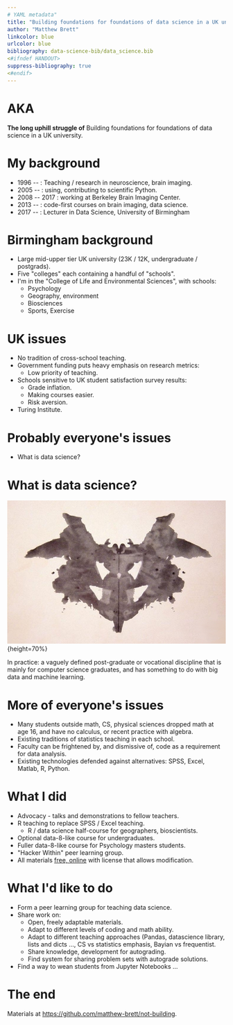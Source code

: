 ```yaml
---
# YAML metadata"
title: "Building foundations for foundations of data science in a UK university"
author: "Matthew Brett"
linkcolor: blue
urlcolor: blue
bibliography: data-science-bib/data_science.bib
<#ifndef HANDOUT>
suppress-bibliography: true
<#endif>
---
```


# AKA

**The long uphill struggle of** Building foundations for foundations of data
science in a UK university.

# My background

* 1996 -- : Teaching / research in neuroscience, brain imaging.
* 2005 -- : using, contributing to scientific Python.
* 2008 -- 2017 : working at Berkeley Brain Imaging Center.
* 2013 -- : code-first courses on brain imaging, data science.
* 2017 -- : Lecturer in Data Science, University of Birmingham

# Birmingham background

* Large mid-upper tier UK university (23K / 12K, undergraduate / postgrads).
* Five "colleges" each containing a handful of "schools".
* I'm in the "College of Life and Environmental Sciences", with schools:
    * Psychology
    * Geography, environment
    * Biosciences
    * Sports, Exercise

# UK issues

* No tradition of cross-school teaching.
* Government funding puts heavy emphasis on research metrics:
    * Low priority of teaching.
* Schools sensitive to UK student satisfaction survey results:
    * Grade inflation.
    * Making courses easier.
    * Risk aversion.
* Turing Institute.

# Probably everyone's issues

* What is data science?

# What is data science?

![](images/Rorschach_blot_01.jpg){height=70%}

In practice: a vaguely defined post-graduate or vocational discipline that is
mainly for computer science graduates, and has something to do with big data
and machine learning.

# More of everyone's issues

* Many students outside math, CS, physical sciences dropped math at age 16,
  and have no calculus, or recent practice with algebra.
* Existing traditions of statistics teaching in each school.
* Faculty can be frightened by, and dismissive of, code as a requirement for
  data analysis.
* Existing technologies defended against alternatives: SPSS, Excel, Matlab, R,
  Python.

# What I did

* Advocacy - talks and demonstrations to fellow teachers.
* R teaching to replace SPSS / Excel teaching.
    * R / data science half-course for geographers, bioscientists.
* Optional data-8-like course for undergraduates.
* Fuller data-8-like course for Psychology masters students.
* "Hacker Within" peer learning group.
* All materials [free, online](https://matthew-brett.github.io/cfd2019/) with
  license that allows modification.

# What I'd like to do

* Form a peer learning group for teaching data science.
* Share work on:
    * Open, freely adaptable materials.
    * Adapt to different levels of coding and math ability.
    * Adapt to different teaching approaches (Pandas, datascience library,
      lists and dicts ..., CS vs statistics emphasis, Bayian vs frequentist.
    * Share knowledge, development for autograding.
    * Find system for sharing problem sets with autograde solutions.
* Find a way to wean students from Jupyter Notebooks ...

# The end

Materials at <https://github.com/matthew-brett/not-building>.
